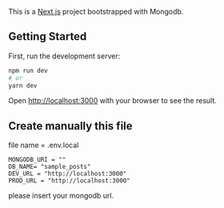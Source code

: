 This is a [Next.js](https://nextjs.org/) project bootstrapped with Mongodb.

## Getting Started

First, run the development server:

```bash
npm run dev
# or
yarn dev
```

Open [http://localhost:3000](http://localhost:3000) with your browser to see the result.

## Create manually this file

file name = .env.local

```
MONGODB_URI = ""
DB_NAME= "sample_posts"
DEV_URL = "http://localhost:3000"
PROD_URL = "http://localhost:3000" 
```

please insert your mongodb url.
